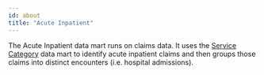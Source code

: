 ```yaml
---
id: about
title: "Acute Inpatient"
---
```


The Acute Inpatient data mart runs on claims data.  It uses the [Service Category](../service-category/about) data mart to identify acute inpatient claims and then groups those claims into distinct encounters (i.e. hospital admissions).

